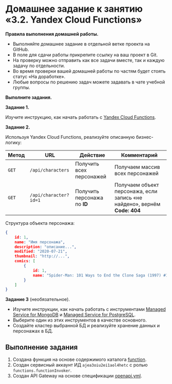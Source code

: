 # Домашнее задание к занятию «3.2. Yandex Cloud Functions»

**Правила выполнения домашней работы.**
* Выполняйте домашнее задание в отдельной ветке проекта на GitHub.
* В поле для сдачи работы прикрепите ссылку на ваш проект в Git.
* На проверку можно отправить как все задачи вместе, так и каждую задачу по отдельности. 
* Во время проверки вашей домашней работы по частям будет стоять статус «На доработке».
* Любые вопросы по решению задач можете задавать в чате учебной группы.

**Выполните задания.**

**Задание 1.**

Изучите инструкцию, как начать работать с [Yandex Cloud Functions](https://cloud.yandex.ru/docs/functions/).

**Задание 2.**

Используя Yandex Cloud Functions, реализуйте описанную бизнес-логику:   

| Метод | URL                   | Действие                     | Комментарий                                                               |
| ----- | --------------------- | ---------------------------- | ------------------------------------------------------------------------- |
| `GET` | `/api/characters`     | Получить всех персонажей     | Получаем массив всех персонажей                                           |
| `GET` | `/api/character?id=1` | Получить персонажа по **ID** | Получаем объект персонажа, если запись «не найдено», вернём **Code: 404** |

Структура объекта персонажа:
```json
{
    id: 1,
    name: "Имя персонажа",
    description: "описание...",
    modified: "2020-07-21",
    thumbnail: "http://...",
    comics: [
        {
            id: 1,
            name: "Spider-Man: 101 Ways to End the Clone Saga (1997) #1"
        }
    ]
}
```


**Задание 3** (необязательное).

* Изучите инструкции, как начать работать с инструментами [Managed Service for MongoDB](https://cloud.yandex.ru/docs/managed-mongodb/quickstart) и [Managed Service for PostgreSQL](https://cloud.yandex.ru/docs/managed-postgresql/quickstart?utm_source=console). 
* Выберите один из этих инструментов в качестве основного. 
* Создайте кластер выбранной БД и реализуйте хранение данных и персонажах в БД.

## Выполнение задания

1. Создана функция на основе содержимого каталога [function](./function/).
2. Создан сервисный аккаунт ИД `ajea3oiu2ei1aol4hetc` с ролью `functions.functionInvoker`.
3. Создан API Gateway на основе спецификации [openapi.yml](./api/openapi.yml).